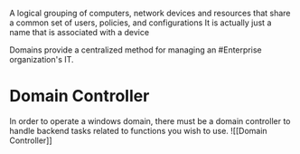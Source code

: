A logical grouping of computers, network devices and resources that share a common set of users, policies, and configurations
	It is actually just a name that is associated with a device

Domains provide a centralized method for managing an #Enterprise  organization's IT. 

# Domain Controller
In order to operate a windows domain, there must be a domain controller to handle backend tasks related to functions you wish to use.
![[Domain Controller]]
